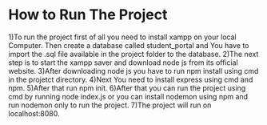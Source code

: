 # How to Run The Project
 1)To run the project first of all you need to install xampp on your local Computer. Then create a database called student_portal and  You have to import the .sql file available in the project folder to the database.
 2)The next step is to start the xampp saver and  download node js from its official website.
 3)After downloading node js you have to run npm install using cmd in the projetct directory.
 4)Next You need to install express using cmd and npm.
 5)After that  run npm init.
 6)After that you can run the project using cmd by running node index.js or you can install nodemon using npm and run nodemon only to run the project.
 7)The project will run on localhost:8080.